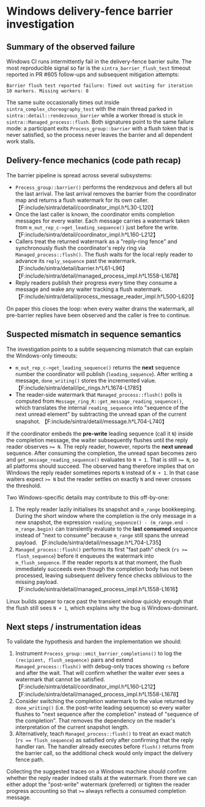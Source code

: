 # Windows delivery-fence barrier investigation

## Summary of the observed failure

Windows CI runs intermittently fail in the delivery-fence barrier suite. The most
reproducible signal so far is the `sintra_barrier_flush_test` timeout reported in
PR #605 follow-ups and subsequent mitigation attempts:

```
Barrier flush test reported failure: Timed out waiting for iteration 10 markers. Missing workers: 0
```

The same suite occasionally times out inside `sintra_complex_choreography_test`
with the main thread parked in `sintra::detail::rendezvous_barrier` while a worker
thread is stuck in `sintra::Managed_process::flush`. Both signatures point to the
same failure mode: a participant exits `Process_group::barrier` with a flush token
that is never satisfied, so the process never leaves the barrier and all dependent
work stalls.

## Delivery-fence mechanics (code path recap)

The barrier pipeline is spread across several subsystems:

* `Process_group::barrier()` performs the rendezvous and defers all but the last
  arrival. The last arrival removes the barrier from the coordinator map and
  returns a flush watermark for its own caller. 【F:include/sintra/detail/coordinator_impl.h†L30-L120】
* Once the last caller is known, the coordinator emits completion messages for
  every waiter. Each message carries a watermark taken from
  `m_out_rep_c->get_leading_sequence()` just before the write. 【F:include/sintra/detail/coordinator_impl.h†L160-L212】
* Callers treat the returned watermark as a "reply-ring fence" and synchronously
  flush the coordinator's reply ring via `Managed_process::flush()`. The flush
  waits for the local reply reader to advance its `reply_sequence` past the
  watermark. 【F:include/sintra/detail/barrier.h†L61-L96】【F:include/sintra/detail/managed_process_impl.h†L1558-L1678】
* Reply readers publish their progress every time they consume a message and
  wake any waiter tracking a flush watermark. 【F:include/sintra/detail/process_message_reader_impl.h†L500-L620】

On paper this closes the loop: when every waiter drains the watermark, all
pre-barrier replies have been observed and the caller is free to continue.

## Suspected mismatch in sequence semantics

The investigation points to a subtle sequencing mismatch that can explain the
Windows-only timeouts:

* `m_out_rep_c->get_leading_sequence()` returns the **next** sequence number the
  coordinator will publish (`leading_sequence`). After writing a message,
  `done_writing()` stores the incremented value. 【F:include/sintra/detail/ipc_rings.h†L1674-L1785】
* The reader-side watermark that `Managed_process::flush()` polls is computed
  from `Message_ring_R::get_message_reading_sequence()`, which translates the
  internal `reading_sequence` into "sequence of the next unread element" by
  subtracting the unread span of the current snapshot. 【F:include/sintra/detail/message.h†L704-L740】

If the coordinator embeds the **pre-write** leading sequence (call it `N`) inside
the completion message, the waiter subsequently flushes until the reply reader
observes `>= N`. The reply reader, however, reports the **next unread** sequence.
After consuming the completion, the unread span becomes zero and
`get_message_reading_sequence()` evaluates to `N + 1`. That is still `>= N`, so
all platforms should succeed. The observed hang therefore implies that on
Windows the reply reader sometimes reports `N` instead of `N + 1`. In that case
waiters expect `>= N` but the reader settles on exactly `N` and never crosses the
threshold.

Two Windows-specific details may contribute to this off-by-one:

1. The reply reader lazily initialises its snapshot and `m_range` bookkeeping.
   During the short window where the completion is the only message in a new
   snapshot, the expression `reading_sequence() - (m_range.end - m_range.begin)`
   can transiently evaluate to the **last consumed** sequence instead of "next to
   consume" because `m_range` still spans the unread payload. 【F:include/sintra/detail/message.h†L704-L735】
2. `Managed_process::flush()` performs its first "fast path" check (`rs >=
   flush_sequence`) before it enqueues the watermark into `m_flush_sequence`. If
   the reader reports `N` at that moment, the flush immediately succeeds even
   though the completion body has not been processed, leaving subsequent delivery
   fence checks oblivious to the missing payload. 【F:include/sintra/detail/managed_process_impl.h†L1558-L1616】

Linux builds appear to race past the transient window quickly enough that the
flush still sees `N + 1`, which explains why the bug is Windows-dominant.

## Next steps / instrumentation ideas

To validate the hypothesis and harden the implementation we should:

1. Instrument `Process_group::emit_barrier_completions()` to log the `(recipient,
   flush_sequence)` pairs and extend `Managed_process::flush()` with debug-only
   traces showing `rs` before and after the wait. That will confirm whether the
   waiter ever sees a watermark that cannot be satisfied. 【F:include/sintra/detail/coordinator_impl.h†L160-L212】【F:include/sintra/detail/managed_process_impl.h†L1558-L1678】
2. Consider switching the completion watermark to the value returned by
   `done_writing()` (i.e. the post-write leading sequence) so every waiter flushes
   to "next sequence after the completion" instead of "sequence of the
   completion". That removes the dependency on the reader's interpretation of the
   current snapshot length.
3. Alternatively, teach `Managed_process::flush()` to treat an exact match (`rs ==
   flush_sequence`) as satisfied only after confirming that the reply handler ran.
   The handler already executes before `flush()` returns from the barrier call,
   so the additional check would only impact the delivery fence path.

Collecting the suggested traces on a Windows machine should confirm whether the
reply reader indeed stalls at the watermark. From there we can either adopt the
"post-write" watermark (preferred) or tighten the reader progress accounting so
that `>=` always reflects a consumed completion message.
